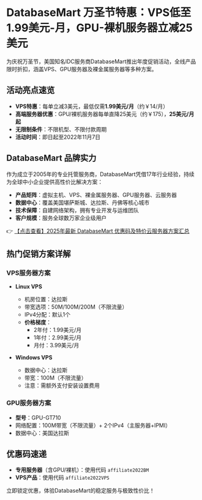 # DatabaseMart 万圣节特惠：VPS低至1.99美元-月，GPU-裸机服务器立减25美元

为庆祝万圣节，美国知名IDC服务商DatabaseMart推出年度促销活动，全线产品限时折扣，涵盖VPS、GPU服务器及裸金属服务器等多种方案。

## 活动亮点速览

- **VPS特惠**：每单立减3美元，最低仅需**1.99美元/月**（约￥14/月）
- **高端服务器优惠**：GPU/裸机服务器每单直降25美元（约￥175），**25美元/月起**
- **无限制条件**：不限机型、不限付款周期
- **活动时间**：即日起至2022年11月7日

## DatabaseMart 品牌实力

作为成立于2005年的专业托管服务商，DatabaseMart凭借17年行业经验，持续为全球中小企业提供高性价比解决方案：

- **产品矩阵**：虚拟主机、VPS、裸金属服务器、GPU服务器、云服务器
- **数据中心**：覆盖美国堪萨斯城、达拉斯、丹佛等核心城市
- **技术保障**：自建网络架构，拥有专业开发与运维团队
- **客户规模**：服务全球数万家企业级用户

👉 [【点击查看】2025年最新 DatabaseMart 优惠码及特价云服务器方案汇总](https://bit.ly/DatabaseMart)

## 热门促销方案详解

### VPS服务器方案
- **Linux VPS**  
  - 机房位置：达拉斯  
  - 带宽选项：50M/100M/200M（不限流量）  
  - IPv4分配：默认1个  
  - **价格梯度**：  
    - 2年付：1.99美元/月  
    - 1年付：2.99美元/月  
    - 月付：3.99美元/月  

- **Windows VPS**  
  - 数据中心：达拉斯  
  - 带宽：100M（不限流量）  
  - 注意：需额外支付安装设置费用  

### GPU服务器方案
- **型号**：GPU-GT710  
- 网络配置：100M带宽（不限流量）+ 2个IPv4（主服务器+IPMI）  
- 数据中心：美国达拉斯  

## 优惠码速递
- **专用服务器**（含GPU/裸机）：使用代码 `affiliate2022BM`  
- **VPS产品**：使用代码 `affiliate2022VPS`  

立即锁定优惠，体验DatabaseMart的稳定服务与极致性价比！